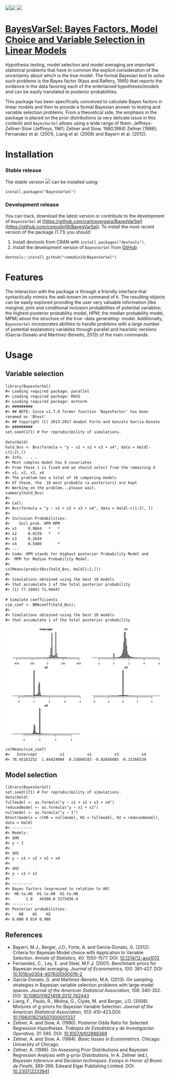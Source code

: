 [![](http://www.r-pkg.org/badges/version/BayesVarSel)](https://cran.r-project.org/package=BayesVarSel)[![](http://cranlogs.r-pkg.org/badges/BayesVarSel)](http://cran.rstudio.com/web/packages/BayesVarSel/index.html)
[![](http://cranlogs.r-pkg.org/badges/grand-total/BayesVarSel)](http://cran.rstudio.com/web/packages/BayesVarSel/index.html)

[BayesVarSel: Bayes Factors, Model Choice and Variable Selection in Linear Models](https://github.com/comodin19/BayesVarSel)
============================================================================================================================

Hypothesis testing, model selection and model averaging are important
statistical problems that have in common the explicit consideration of
the uncertainty about which is the true model. The formal Bayesian tool
to solve such problems is the Bayes factor (Kass and Raftery, 1995) that
reports the evidence in the data favoring each of the entertained
hypotheses/models and can be easily translated to posterior
probabilities.

This package has been specifically conceived to calculate Bayes factors
in linear models and then to provide a formal Bayesian answer to testing
and variable selection problems. From a theoretical side, the emphasis
in the package is placed on the prior distributions (a very delicate
issue in this context) and `BayesVarSel` allows using a wide range of
them: Jeffreys-Zellner-Siow (Jeffreys, 1961; Zellner and Siow,
1980,1984) Zellner (1986); Fernandez et al. (2001), Liang et al. (2008)
and Bayarri et al. (2012).

Installation
============

### Stable release

The stable version
[![](http://www.r-pkg.org/badges/version/BayesVarSel)](https://cran.r-project.org/package=BayesVarSel)
can be installed using:

    install.packages("BayesVarSel")

### Development release

You can track, download the latest version or contribute to the
development of `BayesVarSel` at
[https://github.com/carlosvergara/BayesVarSel](https://github.com/comodin19/BayesVarSel).
To install the most recent version of the package (1.7.1) you should:

1.  Install devtools from CRAN with `install.packages("devtools")`.
2.  Install the development version of `BayesVarSel` from
    [GitHub](https://github.com/comodin19/BayesVarSel):

<!-- -->

    devtools::install_github("comodin19/BayesVarSel")

Features
========

The interaction with the package is through a friendly interface that
syntactically mimics the well-known lm command of `R`. The resulting
objects can be easily explored providing the user very valuable
information (like marginal, joint and conditional inclusion
probabilities of potential variables; the highest posterior probability
model, HPM; the median probability model, MPM) about the structure of
the true -data generating- model. Additionally, `BayesVarSel`
incorporates abilities to handle problems with a large number of
potential explanatory variables through parallel and heuristic versions
(Garcia-Donato and Martinez-Beneito, 2013) of the main commands.

Usage
=====

Variable selection
------------------

    library(BayesVarSel)
    #> Loading required package: parallel
    #> Loading required package: MASS
    #> Loading required package: mvtnorm
    #> #########
    #> ## NOTE: Since v1.7.0 former function 'BayesFactor' has been renamed as 'Btest'
    #> ## Copyright (C) 2013-2017 Anabel Forte and Gonzalo Garcia-Donato
    #> #########
    set.seed(171) # For reproducibility of simulations.

    data(Hald)
    hald_Bvs <- Bvs(formula = "y ~ x1 + x2 + x3 + x4", data = Hald[-c(1:2),])
    #> Info. . . .
    #> Most complex model has 5 covariates
    #> From those 1 is fixed and we should select from the remaining 4 
    #> x1, x2, x3, x4
    #> The problem has a total of 16 competing models
    #> Of these, the  10 most probable (a posteriori) are kept
    #> Working on the problem...please wait.
    summary(hald_Bvs)
    #> 
    #> Call:
    #> Bvs(formula = "y ~ x1 + x2 + x3 + x4", data = Hald[-c(1:2), ])
    #> 
    #> Inclusion Probabilities:
    #>    Incl.prob. HPM MPM
    #> x1     0.9664   *   *
    #> x2     0.6239   *   *
    #> x3     0.2644        
    #> x4     0.5466       *
    #> ---
    #> Code: HPM stands for Highest posterior Probability Model and
    #>  MPM for Median Probability Model.
    #> 
    colMeans(predictBvs(hald_Bvs, Hald[1:2,]))
    #> 
    #> Simulations obtained using the best 10 models
    #> that accumulate 1 of the total posterior probability
    #> [1] 77.18841 71.94447

    # Simulate coefficients
    sim_coef <- BMAcoeff(hald_Bvs);
    #> 
    #> Simulations obtained using the best 10 models
    #> that accumulate 1 of the total posterior probability

![](man/figures/README-unnamed-chunk-2-1.png)


    colMeans(sim_coef)
    #>   Intercept          x1          x2          x3          x4 
    #> 78.45163252  1.44424004  0.33660183 -0.02656885 -0.33266539

Model selection
---------------

    library(BayesVarSel)
    set.seed(171) # For reproducibility of simulations.
    data(Hald)
    fullmodel <- as.formula("y ~ x1 + x2 + x3 + x4")
    reducedmodel <- as.formula("y ~ x1 + x2")
    nullmodel <- as.formula("y ~ 1")
    Btest(models = c(H0 = nullmodel, H1 = fullmodel, H2 = reducedmodel), data = Hald)
    #> ---------
    #> Models:
    #> $H0
    #> y ~ 1
    #> 
    #> $H1
    #> y ~ x1 + x2 + x3 + x4
    #> 
    #> $H2
    #> y ~ x1 + x2
    #> 
    #> ---------
    #> Bayes factors (expressed in relation to H0)
    #>  H0.to.H0  H1.to.H0  H2.to.H0 
    #>       1.0   44300.8 3175456.4 
    #> ---------
    #> Posterior probabilities:
    #>    H0    H1    H2 
    #> 0.000 0.014 0.986

References
----------

-   Bayarri, M.J., Berger, J.O., Forte, A. and Garcia-Donato, G. (2012).
    Criteria for Bayesian Model choice with Application to
    Variable Selection. *Annals of Statistics, 40*: 1550-1577. DOI:
    [10.1214/12-aos1013](http://www.dx.doi.org/10.1214/12-aos1013)
-   Fernandez, C., Ley, E. and Steel, M.F.J. (2001). Benchmark priors
    for Bayesian model averaging. *Journal of Econometrics,
    100*: 381-427. DOI:
    [10.1016/s0304-4076(00)00076-2](http://www.dx.doi.org/10.1016/s0304-4076(00)00076-2)
-   Garcia-Donato, G. and Martinez-Beneito, M.A. (2013). On sampling
    strategies in Bayesian variable selection problems with large
    model spaces. *Journal of the American Statistical Association,
    108*: 340-352. DOI:
    [10.1080/01621459.2012.742443](http://www.dx.doi.org/10.1080/01621459.2012.742443)
-   Liang, F., Paulo, R., Molina, G., Clyde, M. and Berger, J.O. (2008).
    Mixtures of g-priors for Bayesian Variable Selection. *Journal of
    the American Statistical Association, 103*: 410-423.DOI:
    [10.1198/016214507000001337](http://www.dx.doi.org/10.1198/016214507000001337)
-   Zellner, A. and Siow, A. (1980). Posterior Odds Ratio for Selected
    Regression Hypotheses. *Trabajos de Estadística y de Investigación
    Operativa, 31*: 585. DOI:
    [10.1007/bf02888369](http://www.dx.doi.org/10.1007/bf02888369)
-   Zellner, A. and Siow, A. (1984). *Basic Issues in Econometrics*.
    Chicago: University of Chicago.
-   Zellner, A. (1986). On Assessing Prior Distributions and Bayesian
    Regression Analysis with g-prior Distributions. In A. Zellner (ed.),
    *Bayesian Inference and Decision techniques: Essays in Honor of
    Bruno de Finetti*, 389-399. Edward Elgar Publishing Limited. DOI:
    [10.2307/2233941](http://www.dx.doi.org/10.2307/2233941)
